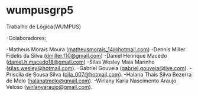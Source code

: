 # wumpusgrp5
Trabalho de Lógica(WUMPUS)

-Colaboradores:

-Matheus Morais Moura   (matheusmorais_14@hotmail.com)
-Dennis Miller Fidelis da Silva   (dmiller.f10@gmail.com)
-Daniel Henrique Macedo  (daniel.h.macedo18@gmail.com)
-Silas Wesley Maia Marinho  (silas.wesley@hotmail.com).
-Gabriel Gouveia   (gabriel.gouveia@live.com).
-Priscila de Sousa Silva   (cila_007@hotmail.com).
-Halana Thais Silva Bezerra de Melo   (halanatmelo@gmail.com).
-Wirlany Karla Nascimento Araujo Veloso (wirlanyaraujo@gmail.com).


